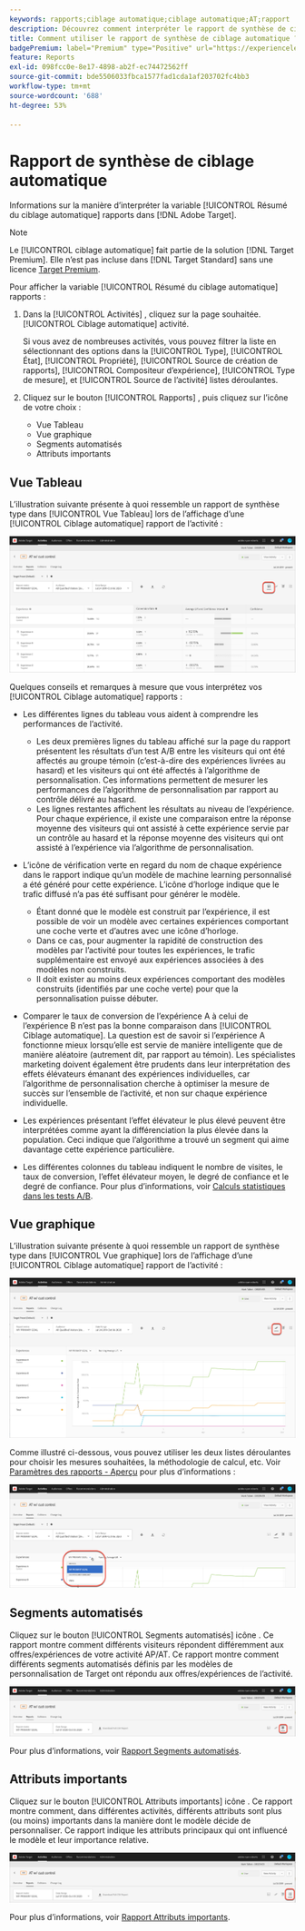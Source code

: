 ```yaml
---
keywords: rapports;ciblage automatique;ciblage automatique;AT;rapport
description: Découvrez comment interpréter le rapport de synthèse de ciblage automatique dans Adobe Target. Vous pouvez passer aux rapports Segments automatisés et Attributs importants à partir de ce rapport.
title: Comment utiliser le rapport de synthèse de ciblage automatique ?
badgePremium: label="Premium" type="Positive" url="https://experienceleague.adobe.com/docs/target/using/introduction/intro.html?lang=en#premium newtab=true" tooltip="See what's included in Target Premium."
feature: Reports
exl-id: 098fcc0e-8e17-4898-ab2f-ec74472562ff
source-git-commit: bde5506033fbca1577fad1cda1af203702fc4bb3
workflow-type: tm+mt
source-wordcount: '688'
ht-degree: 53%

---
```


# Rapport de synthèse de ciblage automatique

Informations sur la manière d’interpréter la variable [!UICONTROL Résumé du ciblage automatique] rapports dans [!DNL Adobe Target].

>[!NOTE]
>
>Le [!UICONTROL ciblage automatique] fait partie de la solution [!DNL Target Premium]. Elle n’est pas incluse dans [!DNL Target Standard] sans une licence [Target Premium](/help/main/c-intro/intro.md#premium).

Pour afficher la variable [!UICONTROL Résumé du ciblage automatique] rapports :

1. Dans la [!UICONTROL Activités] , cliquez sur la page souhaitée. [!UICONTROL Ciblage automatique] activité.

   Si vous avez de nombreuses activités, vous pouvez filtrer la liste en sélectionnant des options dans la [!UICONTROL Type], [!UICONTROL État], [!UICONTROL Propriété], [!UICONTROL Source de création de rapports], [!UICONTROL Compositeur d’expérience], [!UICONTROL Type de mesure], et [!UICONTROL Source de l’activité] listes déroulantes.

1. Cliquez sur le bouton [!UICONTROL Rapports] , puis cliquez sur l’icône de votre choix :

   * Vue Tableau
   * Vue graphique
   * Segments automatisés
   * Attributs importants

## Vue Tableau

L’illustration suivante présente à quoi ressemble un rapport de synthèse type dans [!UICONTROL Vue Tableau] lors de l’affichage d’une [!UICONTROL Ciblage automatique] rapport de l’activité :

![Rapport d’affichage de tableau de ciblage automatique](/help/main/c-reports/assets/at-table-view.png)

Quelques conseils et remarques à mesure que vous interprétez vos [!UICONTROL Ciblage automatique] rapports :

* Les différentes lignes du tableau vous aident à comprendre les performances de l’activité.

   * Les deux premières lignes du tableau affiché sur la page du rapport présentent les résultats d’un test A/B entre les visiteurs qui ont été affectés au groupe témoin (c’est-à-dire des expériences livrées au hasard) et les visiteurs qui ont été affectés à l’algorithme de personnalisation. Ces informations permettent de mesurer les performances de l’algorithme de personnalisation par rapport au contrôle délivré au hasard.
   * Les lignes restantes affichent les résultats au niveau de l’expérience. Pour chaque expérience, il existe une comparaison entre la réponse moyenne des visiteurs qui ont assisté à cette expérience servie par un contrôle au hasard et la réponse moyenne des visiteurs qui ont assisté à l’expérience via l’algorithme de personnalisation.

* L’icône de vérification verte en regard du nom de chaque expérience dans le rapport indique qu’un modèle de machine learning personnalisé a été généré pour cette expérience. L’icône d’horloge indique que le trafic diffusé n’a pas été suffisant pour générer le modèle.

   * Étant donné que le modèle est construit par l’expérience, il est possible de voir un modèle avec certaines expériences comportant une coche verte et d’autres avec une icône d’horloge.
   * Dans ce cas, pour augmenter la rapidité de construction des modèles par l’activité pour toutes les expériences, le trafic supplémentaire est envoyé aux expériences associées à des modèles non construits.
   * Il doit exister au moins deux expériences comportant des modèles construits (identifiés par une coche verte) pour que la personnalisation puisse débuter.

* Comparer le taux de conversion de l’expérience A à celui de l’expérience B n’est pas la bonne comparaison dans [!UICONTROL Ciblage automatique]. La question est de savoir si l’expérience A fonctionne mieux lorsqu’elle est servie de manière intelligente que de manière aléatoire (autrement dit, par rapport au témoin). Les spécialistes marketing doivent également être prudents dans leur interprétation des effets élévateurs émanant des expériences individuelles, car l’algorithme de personnalisation cherche à optimiser la mesure de succès sur l’ensemble de l’activité, et non sur chaque expérience individuelle.
* Les expériences présentant l’effet élévateur le plus élevé peuvent être interprétées comme ayant la différenciation la plus élevée dans la population. Ceci indique que l’algorithme a trouvé un segment qui aime davantage cette expérience particulière.
* Les différentes colonnes du tableau indiquent le nombre de visites, le taux de conversion, l’effet élévateur moyen, le degré de confiance et le degré de confiance. Pour plus d’informations, voir [Calculs statistiques dans les tests A/B](/help/main/c-reports/statistical-methodology/statistical-calculations.md).

## Vue graphique

L’illustration suivante présente à quoi ressemble un rapport de synthèse type dans [!UICONTROL Vue graphique] lors de l’affichage d’une [!UICONTROL Ciblage automatique] rapport de l’activité :

![Rapport d’affichage de graphique de ciblage automatique](/help/main/c-reports/assets/at-graph-view.png)

Comme illustré ci-dessous, vous pouvez utiliser les deux listes déroulantes pour choisir les mesures souhaitées, la méthodologie de calcul, etc. Voir [Paramètres des rapports - Aperçu](/help/main/c-reports/c-report-settings/report-settings.md) pour plus d’informations :

![Rapport d’affichage de graphique de ciblage automatique](/help/main/c-reports/assets/at-graph-view-2.png)

## Segments automatisés

Cliquez sur le bouton [!UICONTROL Segments automatisés] icône . Ce rapport montre comment différents visiteurs répondent différemment aux offres/expériences de votre activité AP/AT. Ce rapport montre comment différents segments automatisés définis par les modèles de personnalisation de Target ont répondu aux offres/expériences de l’activité.

![Icône Segments automatisés](/help/main/c-reports/assets/icon-automated-sements.png)

Pour plus d’informations, voir [Rapport Segments automatisés](/help/main/c-reports/c-personalization-insights-reports/automated-segments-report.md).

## Attributs importants

Cliquez sur le bouton [!UICONTROL Attributs importants] icône . Ce rapport montre comment, dans différentes activités, différents attributs sont plus (ou moins) importants dans la manière dont le modèle décide de personnaliser. Ce rapport indique les attributs principaux qui ont influencé le modèle et leur importance relative.

![Icône Attributs importants](/help/main/c-reports/assets/icon-important-attributes.png)

Pour plus d’informations, voir [Rapport Attributs importants](/help/main/c-reports/c-personalization-insights-reports/important-attributes-report.md).
